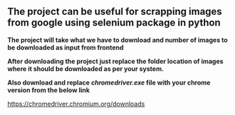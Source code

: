## The project can be useful for scrapping images from google using selenium package in python

**The project will take what we have to download and number of images to be downloaded as input from frontend**

**After downloading the project just replace the folder location of images where it should be downloaded as per your system.**

**Also download and replace *chromedriver.exe* file with your chrome version from the below link**

https://chromedriver.chromium.org/downloads